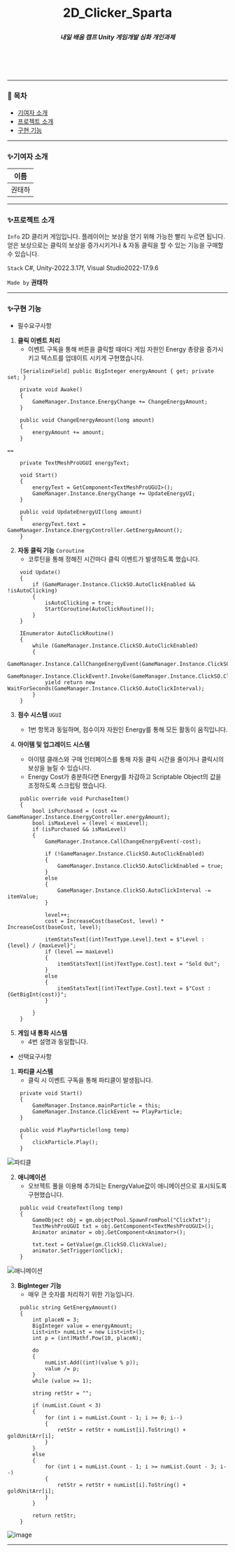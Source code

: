 # <p align="center"> **2D_Clicker_Sparta**  </p>

##### <p align="center"> <b> 내일 배움 캠프 Unity 게임개발 심화 개인과제  </b>

<br/>
<br/>

<br/>

---

### 📖 목차
+ [기여자 소개](#기여자-소개)
+ [프로젝트 소개](#프로젝트-소개)
+ [구현 기능](#구현-기능)
---

### ✨기여자 소개
| 이름   |
|--------|
| 권태하 |

---

### ✨프로젝트 소개

 `Info` 2D 클리커 게임입니다. 플레이어는 보상을 얻기 위해 가능한 빨리 누르면 됩니다. 얻은 보상으로는 클릭의 보상을 증가시키거나 & 자동 클릭을 할 수 있는 기능을 구매할 수 있습니다.

 `Stack` C#, Unity-2022.3.17f, Visual Studio2022-17.9.6   

 `Made by` **권태하** 
 
---

### ✨구현 기능

- 필수요구사항
1. **클릭 이벤트 처리**
    - 이벤트 구독을 통해 버튼을 클릭할 때마다 게임 자원인 Energy 총량을 증가시키고 텍스트를 업데이트 시키게 구현했습니다. 
```
    [SerializeField] public BigInteger energyAmount { get; private set; }

    private void Awake()
    {
        GameManager.Instance.EnergyChange += ChangeEnergyAmount;
    }

    public void ChangeEnergyAmount(long amount)
    {
        energyAmount += amount;
    }

==

    private TextMeshProUGUI energyText;

    void Start()
    {
        energyText = GetComponent<TextMeshProUGUI>();
        GameManager.Instance.EnergyChange += UpdateEnergyUI;       
    }

    public void UpdateEnergyUI(long amount)
    {
        energyText.text = GameManager.Instance.EnergyController.GetEnergyAmount();
    }
```

      
2. **자동 클릭 기능** `Coroutine`
    - 코루틴을 통해 정해진 시간마다 클릭 이벤트가 발생하도록 했습니다.
```
    void Update()
    {
        if (GameManager.Instance.ClickSO.AutoClickEnabled && !isAutoClicking)
        {
            isAutoClicking = true;
            StartCoroutine(AutoClickRoutine());
        }
    }

    IEnumerator AutoClickRoutine()
    {
        while (GameManager.Instance.ClickSO.AutoClickEnabled)
        {
            GameManager.Instance.CallChangeEnergyEvent(GameManager.Instance.ClickSO.ClickValue);
            GameManager.Instance.ClickEvent?.Invoke(GameManager.Instance.ClickSO.ClickValue);
            yield return new WaitForSeconds(GameManager.Instance.ClickSO.AutoClickInterval);
        }
    }
```
      
3. **점수 시스템** `UGUI` 
    - 1번 항목과 동일하며, 점수이자 자원인 Energy를 통해 모든 활동이 움직입니다.
      
4. **아이템 및 업그레이드 시스템**
    - 아이템 클래스와 구매 인터페이스를 통해 자동 클릭 시간을 줄이거나 클릭시의 보상을 늘릴 수 있습니다.
    - Energy Cost가 충분하다면 Energy를 차감하고 Scriptable Object의 값을 조정하도록 스크립팅 했습니다.
```
    public override void PurchaseItem()
    {
        bool isPurchased = (cost <= GameManager.Instance.EnergyController.energyAmount);
        bool isMaxLevel = (level < maxLevel);
        if (isPurchased && isMaxLevel)
        {
            GameManager.Instance.CallChangeEnergyEvent(-cost);

            if (!GameManager.Instance.ClickSO.AutoClickEnabled)
            {
                GameManager.Instance.ClickSO.AutoClickEnabled = true;
            }
            else
            {
                GameManager.Instance.ClickSO.AutoClickInterval -= itemValue;
            }

            level++;
            cost = IncreaseCost(baseCost, level) * IncreaseCost(baseCost, level);

            itemStatsText[(int)TextType.Level].text = $"Level : {level} / {maxLevel}";
            if (level == maxLevel)
            {
                itemStatsText[(int)TextType.Cost].text = "Sold Out";
            }
            else
            {
                itemStatsText[(int)TextType.Cost].text = $"Cost : {GetBigInt(cost)}";
            }

        }
    }
```
      
5. **게임 내 통화 시스템**
    - 4번 설명과 동일합니다.

   
- 선택요구사항
1. **파티클 시스템**
    - 클릭 시 이벤트 구독을 통해 파티클이 발생됩니다.
```
    private void Start()
    {
        GameManager.Instance.mainParticle = this;
        GameManager.Instance.ClickEvent += PlayParticle;
    }
    
    public void PlayParticle(long temp)
    {
        clickParticle.Play();
    }
```
![파티클](https://github.com/DoOrNo33/2D_Clicker_Sparta/assets/167051416/750f6fe7-1777-4fa4-98b3-49adcc403f41)


2. **애니메이션** 
    - 오브젝트 풀을 이용해 추가되는 EnergyValue값이 애니메이션으로 표시되도록 구현했습니다.
```
    public void CreateText(long temp)
    {
        GameObject obj = gm.objectPool.SpawnFromPool("ClickTxt");
        TextMeshProUGUI txt = obj.GetComponent<TextMeshProUGUI>();
        Animator animator = obj.GetComponent<Animator>();

        txt.text = GetValue(gm.ClickSO.ClickValue);
        animator.SetTrigger(onClick);
    }
```
![애니메이션](https://github.com/DoOrNo33/2D_Clicker_Sparta/assets/167051416/c5724ef4-fa4c-4cba-a4b2-07ca3852267d)


3. **BigInteger 기능**
    - 매우 큰 숫자를 처리하기 위한 기능입니다.
```
    public string GetEnergyAmount()
    {
        int placeN = 3;  
        BigInteger value = energyAmount;
        List<int> numList = new List<int>();
        int p = (int)Mathf.Pow(10, placeN); 

        do
        {
            numList.Add((int)(value % p)); 
            value /= p; 
        }
        while (value >= 1); 

        string retStr = "";

        if (numList.Count < 3)
        {
            for (int i = numList.Count - 1; i >= 0; i--)
            {
                retStr = retStr + numList[i].ToString() + goldUnitArr[i];
            }
        }
        else
        {
            for (int i = numList.Count - 1; i >= numList.Count - 3; i--)
            {
                retStr = retStr + numList[i].ToString() + goldUnitArr[i];
            }
        }

        return retStr;
    }
```
![image](https://github.com/DoOrNo33/2D_Clicker_Sparta/assets/167051416/17acb9ef-d498-4fe3-87d5-71d653a1892c)


--- 

